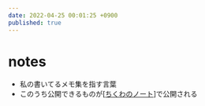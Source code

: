 ```yaml
---
date: 2022-04-25 00:01:25 +0900
published: true
---
```


# notes

- 私の書いてるメモ集を指す言葉
- このうち公開できるものが[[ちくわのノート]]で公開される

[//begin]: # "Autogenerated link references for markdown compatibility"
[ちくわのノート]: ちくわのノート "ちくわのノート"
[//end]: # "Autogenerated link references"